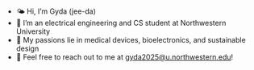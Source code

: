 - 🌤 Hi, I’m Gyda (jee-da)
- 📖 I’m an electrical engineering and CS student at Northwestern University
- 🌱 My passions lie in medical devices, bioelectronics, and sustainable design
- 💌 Feel free to reach out to me at <gyda2025@u.northwestern.edu>!

<!---
gydanawa/gydanawa is a ✨ special ✨ repository because its `README.md` (this file) appears on your GitHub profile.
You can click the Preview link to take a look at your changes.
--->
